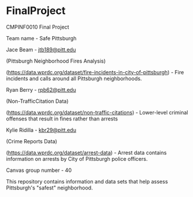 # FinalProject
CMPINF0010 Final Project

Team name - Safe Pittsburgh



Jace Beam - jtb189@pitt.edu

(Pittsburgh Neighborhood Fires Analysis)

(https://data.wprdc.org/dataset/fire-incidents-in-city-of-pittsburgh) - Fire incidents and calls around all Pittsburgh neighborhoods.




Ryan Berry - rpb62@pitt.edu

(Non-TrafficCitation Data)

(https://data.wprdc.org/dataset/non-traffic-citations) - Lower-level criminal offenses that result in fines rather than arrests




Kylie Ridilla - kbr29@pitt.edu

(Crime Reports Data)

(https://data.wprdc.org/dataset/arrest-data) - Arrest data contains information on arrests by City of Pittsburgh police officers.




Canvas group number - 40



This repository contains information and data sets that help assess Pittsburgh's "safest" neighborhood.
